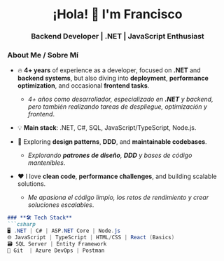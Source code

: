 <h1 align="center">¡Hola! 👋 I'm Francisco</h1>
<h3 align="center">Backend Developer | .NET | JavaScript Enthusiast</h3>

### **About Me / Sobre Mí**  
- 🔥 **4+ years** of experience as a developer, focused on **.NET** and **backend systems**, but also diving into **deployment**, **performance optimization**, and occasional **frontend tasks**.  
  - *4+ años como desarrollador, especializado en **.NET** y backend, pero también realizando tareas de despliegue, optimización y frontend*.  

- 💡 **Main stack**: .NET, C#, SQL, JavaScript/TypeScript, Node.js.  
- 🌱 Exploring **design patterns**, **DDD**, and **maintainable codebases**.  
  - *Explorando **patrones de diseño**, **DDD** y bases de código mantenibles*. 

- ❤️ I love **clean code**, **performance challenges**, and building scalable solutions.  
  - *Me apasiona el código limpio, los retos de rendimiento y crear soluciones escalables*.  


```markdown
### **🛠️ Tech Stack**  
```csharp
🖥️ .NET | C# | ASP.NET Core | Node.js  
🌐 JavaScript | TypeScript | HTML/CSS | React (Basics)  
🗃️ SQL Server | Entity Framework  
🔧 Git  | Azure DevOps | Postman  